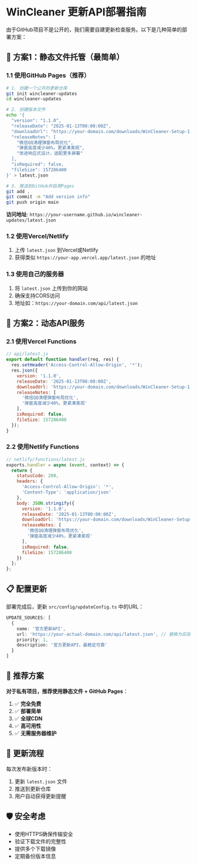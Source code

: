# WinCleaner 更新API部署指南

由于GitHub项目不是公开的，我们需要自建更新检查服务。以下是几种简单的部署方案：

## 🚀 方案1：静态文件托管（最简单）

### 1.1 使用GitHub Pages（推荐）
```bash
# 1. 创建一个公开的更新仓库
git init wincleaner-updates
cd wincleaner-updates

# 2. 创建版本文件
echo '{
  "version": "1.1.0",
  "releaseDate": "2025-01-13T00:00:00Z",
  "downloadUrl": "https://your-domain.com/downloads/WinCleaner-Setup-1.1.0.exe",
  "releaseNotes": [
    "微信QQ清理弹窗布局优化",
    "弹窗高度减少40%，更紧凑美观",
    "改进响应式设计，适配更多屏幕"
  ],
  "isRequired": false,
  "fileSize": 157286400
}' > latest.json

# 3. 推送到GitHub并启用Pages
git add .
git commit -m "Add version info"
git push origin main
```

**访问地址**: `https://your-username.github.io/wincleaner-updates/latest.json`

### 1.2 使用Vercel/Netlify
1. 上传 `latest.json` 到Vercel或Netlify
2. 获得类似 `https://your-app.vercel.app/latest.json` 的地址

### 1.3 使用自己的服务器
1. 将 `latest.json` 上传到你的网站
2. 确保支持CORS访问
3. 地址如：`https://your-domain.com/api/latest.json`

## 🔧 方案2：动态API服务

### 2.1 使用Vercel Functions
```javascript
// api/latest.js
export default function handler(req, res) {
  res.setHeader('Access-Control-Allow-Origin', '*');
  res.json({
    version: '1.1.0',
    releaseDate: '2025-01-13T00:00:00Z',
    downloadUrl: 'https://your-domain.com/downloads/WinCleaner-Setup-1.1.0.exe',
    releaseNotes: [
      '微信QQ清理弹窗布局优化',
      '弹窗高度减少40%，更紧凑美观'
    ],
    isRequired: false,
    fileSize: 157286400
  });
}
```

### 2.2 使用Netlify Functions
```javascript
// netlify/functions/latest.js
exports.handler = async (event, context) => {
  return {
    statusCode: 200,
    headers: {
      'Access-Control-Allow-Origin': '*',
      'Content-Type': 'application/json'
    },
    body: JSON.stringify({
      version: '1.1.0',
      releaseDate: '2025-01-13T00:00:00Z',
      downloadUrl: 'https://your-domain.com/downloads/WinCleaner-Setup-1.1.0.exe',
      releaseNotes: [
        '微信QQ清理弹窗布局优化',
        '弹窗高度减少40%，更紧凑美观'
      ],
      isRequired: false,
      fileSize: 157286400
    })
  };
};
```

## 📋 配置更新

部署完成后，更新 `src/config/updateConfig.ts` 中的URL：

```typescript
UPDATE_SOURCES: [
  {
    name: '官方更新API',
    url: 'https://your-actual-domain.com/api/latest.json', // 替换为实际地址
    priority: 1,
    description: '官方更新API，最稳定可靠'
  }
]
```

## 🎯 推荐方案

**对于私有项目，推荐使用静态文件 + GitHub Pages**：

1. ✅ **完全免费**
2. ✅ **部署简单**
3. ✅ **全球CDN**
4. ✅ **高可用性**
5. ✅ **无需服务器维护**

## 🔄 更新流程

每次发布新版本时：
1. 更新 `latest.json` 文件
2. 推送到更新仓库
3. 用户自动获得更新提醒

## 🛡️ 安全考虑

- 使用HTTPS确保传输安全
- 验证下载文件的完整性
- 提供多个下载镜像
- 定期备份版本信息
